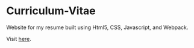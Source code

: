 # Curriculum-Vitae

Website for my resume built using Html5, CSS, Javascript, and Webpack.

Visit [here](https://www.joe-khawand.tech).

